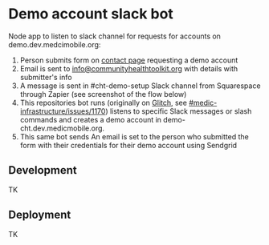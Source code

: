 # Demo account slack bot

Node app to listen to slack channel for requests for accounts on demo.dev.medcimobile.org:

1. Person submits form on [contact page](https://communityhealthtoolkit.org/contact) requesting  a demo account 
2. Email is sent to info@communityhealthtoolkit.org with details with submitter's info 
3. A message is sent in #cht-demo-setup Slack channel from Squarespace through Zapier (see screenshot of the flow below)
4. This repositories  bot runs (originally on [Glitch](https://glitch.com/edit/#!/pattern-sulfur?path=index.js%3A334%3A112), see [#medic-infrastructure/issues/1170](https://github.com/medic/medic-infrastructure/issues/1170)) listens to specific Slack messages or slash commands and creates a demo account in demo-cht.dev.medicmobile.org.
5. This same bot sends An email is set to the person who submitted the form with their credentials for their demo account using Sendgrid



## Development

TK

## Deployment

TK

